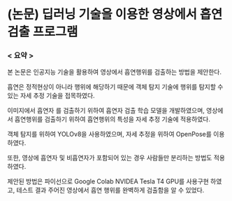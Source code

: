 # (논문) 딥러닝 기술을 이용한 영상에서 흡연검출 프로그램

### < 요약 > 
본 논문은 인공지능 기술을 활용하여 영상에서 흡연행위를 검출하는 방법을 제안한다.

흡연은 정적현상이 아니라 행위에 해당하기 때문에 객체 탐지 기술에 행위를 탐지할 수 있는 자세 추정 기술을 접목하였다. 

이미지에서 흡연자 를 검출하기 위하여 흡연자 검출 학습 모델을 개발하였으며, 영상에서 흡연행위를 검출하기 위하여 흡연행위의 특성을 자세 추정 기술에 적용하였다.

객체 탐지를 위하여 YOLOv8을 사용하였으며, 자세 추정을 위하여 OpenPose를 이용하였다.

또한, 영상에 흡연자 및 비흡연자가 포함되어 있는 경우 사람들만 분리하는 방법도 적용하였다. 

제안된 방법은 파이선으로 Google Colab NVIDEA Tesla T4 GPU를 사용구현 하였고, 테스트 결과 주어진 영상에서 흡연 행위를 완벽하게 검출함을 알 수 있었다.
